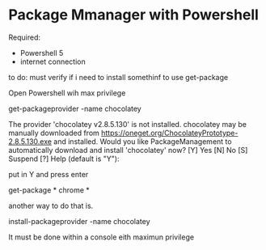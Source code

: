 # Package Mmanager with Powershell

Required:
+ Powershell 5
+ internet connection

to do:
must verify if i need to install somethinf to use get-package

Open Powershell wih max privilege

get-packageprovider -name chocolatey

The provider 'chocolatey v2.8.5.130' is not installed.
chocolatey may be manually downloaded from https://oneget.org/ChocolateyPrototype-2.8.5.130.exe and installed.
Would you like PackageManagement to automatically download and install 'chocolatey' now?
[Y] Yes  [N] No  [S] Suspend  [?] Help (default is "Y"):

put in Y and press enter

get-package  * chrome *



another way to do that is.

install-packageprovider -name chocolatey

It must be done within a console eith maximun privilege 